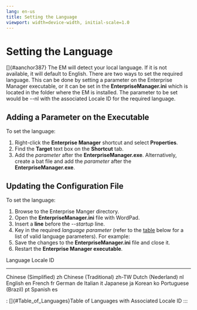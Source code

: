 ```yaml
---
lang: en-us
title: Setting the Language
viewport: width=device-width, initial-scale=1.0
---
```


# Setting the Language

[]{#aanchor387} The EM will detect your local language. If it is not available, it will default to English. There are two ways to set the
required language. This can be done by setting a parameter on the
Enterprise Manager executable, or it can be set in the
**EnterpriseManager.ini** which is located in the folder where the EM is
installed. The parameter to be set would be --nl with the associated
Locale ID for the required language.

## Adding a Parameter on the Executable

To set the language:

1.  Right-click the **Enterprise Manager** shortcut and select
    **Properties**.
2.  Find the **Target** text box on the **Shortcut** tab.
3.  Add the *parameter* after the **EnterpriseManager.exe**.
    Alternatively, create a bat file and add the *parameter* after the
    **EnterpriseManager.exe**.

## Updating the Configuration File

To set the language:

1.  Browse to the Enterprise Manger directory.
2.  Open the **EnterpriseManager.ini** file with WordPad.
3.  Insert a **line** before the *--startup* line.
4.  Key in the required *language parameter* (refer to the
    [table](#Table_of_Languages) below for a list of valid language
    parameters). For example:
5.  Save the changes to the **EnterpriseManager.ini** file and close it.
6.  Restart the **Enterprise Manager executable**.

  Language                Locale ID
  ----------------------- -----------
  Chinese (Simplified)    zh
  Chinese (Traditional)   zh-TW
  Dutch (Nederland)       nl
  English                 en
  French                  fr
  German                  de
  Italian                 it
  Japanese                ja
  Korean                  ko
  Portuguese (Brazil)     pt
  Spanish                 es

  : []{#Table_of_Languages}Table of Languages with Associated Locale ID :::

 

